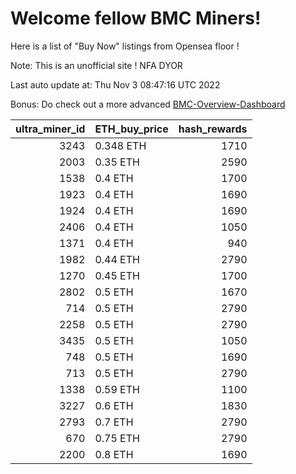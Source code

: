 # Welcome fellow BMC Miners!
Here is a list of "Buy Now" listings from Opensea floor !

Note: This is an unofficial site ! NFA DYOR

Last auto update at: Thu Nov  3 08:47:16 UTC 2022

Bonus: Do check out a more advanced [BMC-Overview-Dashboard](https://dune.com/defifunk/BMC-Overview-Dashboard)


|   ultra_miner_id | ETH_buy_price   |   hash_rewards |
|-----------------:|:----------------|---------------:|
|             3243 | 0.348 ETH       |           1710 |
|             2003 | 0.35 ETH        |           2590 |
|             1538 | 0.4 ETH         |           1700 |
|             1923 | 0.4 ETH         |           1690 |
|             1924 | 0.4 ETH         |           1690 |
|             2406 | 0.4 ETH         |           1050 |
|             1371 | 0.4 ETH         |            940 |
|             1982 | 0.44 ETH        |           2790 |
|             1270 | 0.45 ETH        |           1700 |
|             2802 | 0.5 ETH         |           1670 |
|              714 | 0.5 ETH         |           2790 |
|             2258 | 0.5 ETH         |           2790 |
|             3435 | 0.5 ETH         |           1050 |
|              748 | 0.5 ETH         |           1690 |
|              713 | 0.5 ETH         |           2790 |
|             1338 | 0.59 ETH        |           1100 |
|             3227 | 0.6 ETH         |           1830 |
|             2793 | 0.7 ETH         |           2790 |
|              670 | 0.75 ETH        |           2790 |
|             2200 | 0.8 ETH         |           1690 |